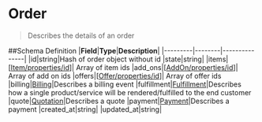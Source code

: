 # Order

> Describes the details of an order

##Schema Definition |**Field**|**Type**|**Description**|
|---------|--------|---------------| |id|string|Hash of order object without id
|state|string|
|items|[[Item/properties/id](/reference/0.9.3/core/schema-reference/[item)]|
Array of item ids
|add_ons|[[AddOn/properties/id](/reference/0.9.3/core/schema-reference/[addon)]|
Array of add on ids
|offers|[[Offer/properties/id](/reference/0.9.3/core/schema-reference/[offer)]|
Array of offer ids
|billing|[Billing](/reference/0.9.3/core/schema-reference/billing)|Describes a
billing event
|fulfillment|[Fulfillment](/reference/0.9.3/core/schema-reference/fulfillment)|Describes
how a single product/service will be rendered/fulfilled to the end customer
|quote|[Quotation](/reference/0.9.3/core/schema-reference/quotation)|Describes a
quote
|payment|[Payment](/reference/0.9.3/core/schema-reference/payment)|Describes a
payment |created_at|string| |updated_at|string|
